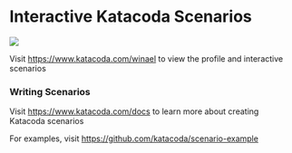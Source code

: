 # Interactive Katacoda Scenarios

[![](http://shields.katacoda.com/katacoda/winael/count.svg)](https://www.katacoda.com/winael "Get your profile on Katacoda.com")

Visit https://www.katacoda.com/winael to view the profile and interactive scenarios

### Writing Scenarios
Visit https://www.katacoda.com/docs to learn more about creating Katacoda scenarios

For examples, visit https://github.com/katacoda/scenario-example
